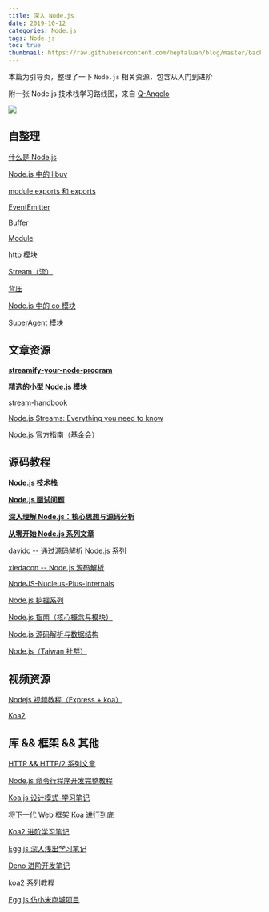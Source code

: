 ```yaml
---
title: 深入 Node.js
date: 2019-10-12
categories: Node.js
tags: Node.js
toc: true
thumbnail: https://raw.githubusercontent.com/heptaluan/blog/master/backups/cdn/cover/14.jpg
---
```



本篇为引导页，整理了一下 `Node.js` 相关资源，包含从入门到进阶

<!--more-->

附一张 Node.js 技术栈学习路线图，来自 [Q-Angelo](https://github.com/Q-Angelo)

![](https://raw.githubusercontent.com/heptaluan/blog/master/backups/cdn/node/28.png)




## 自整理

[什么是 Node.js](http://localhost:4000/2019/09/01/Node/08/)

[Node.js 中的 libuv](http://localhost:4000/2019/07/05/Node/06/)

[module.exports 和 exports](http://localhost:4000/2018/06/05/Node/04/)

[EventEmitter](http://localhost:4000/2019/10/01/Node/09/)

[Buffer](http://localhost:4000/2019/10/09/Node/10/)

[Module](http://localhost:4000/2019/10/12/Node/11/)

[http 模块](http://localhost:4000/2019/10/13/Node/12/)

[Stream（流）](http://localhost:4000/2019/10/14/Node/01/)

[背压](http://localhost:4000/2019/10/15/Node/13/)

[Node.js 中的 co 模块](http://localhost:4000/2018/07/22/Node/02/)

[SuperAgent 模块](http://localhost:4000/2019/01/02/Node/03/)




## 文章资源

**[streamify-your-node-program](https://github.com/zoubin/streamify-your-node-program/blob/master/README.md)**

**[精选的小型 Node.js 模块](https://github.com/parro-it/awesome-micro-npm-packages)**

[stream-handbook](https://github.com/substack/stream-handbook)

[Node.js Streams: Everything you need to know](https://www.freecodecamp.org/news/node-js-streams-everything-you-need-to-know-c9141306be93/)

[Node.js 官方指南（基金会）](https://github.com/nodejs/nodejs.org/tree/master/locale/zh-cn/docs)










## 源码教程

**[Node.js 技术栈](https://www.nodejs.red/#/README)**

**[Node.js 面试问题](https://interview.nodejs.red/#/zh/)**

**[深入理解 Node.js：核心思想与源码分析](https://yjhjstz.gitbooks.io/deep-into-node/)**

**[从零开始 Node.js 系列文章](http://blog.fens.me/series-nodejs/)**

[davidc -- 通过源码解析 Node.js 系列](https://davidc.ai/archives/page/2/)

[xiedacon -- Node.js 源码解析](http://www.xiedacon.com/archives/)

[NodeJS-Nucleus-Plus-Internals](https://github.com/fzxa/NodeJS-Nucleus-Plus-Internals)

[Node.js 挖掘系列](https://cnodejs.org/user/LanceHBZhang)

[Node.js 指南（核心概念与模块）](https://segmentfault.com/a/1190000016975862)

[Node.js 源码解析与数据结构](https://cnodejs.org/user/Q-Angelo/topics)

[Node.js（Taiwan 社群）](https://y2468101216.gitbooks.io/node-wiki-book/content/index.html)






## 视频资源

[Nodejs 视频教程（Express + koa）](https://www.bilibili.com/video/av38925557/)

[Koa2](https://www.bilibili.com/video/av25805592/)








## 库 && 框架 && 其他

[HTTP && HTTP/2 系列文章](https://imququ.com/post/series.html)

[Node.js 命令行程序开发完整教程](https://www.kancloud.cn/outsider/clitool/313173)

[Koa.js 设计模式-学习笔记](https://github.com/chenshenhai/koajs-design-note)

[将下一代 Web 框架 Koa 进行到底](http://i5ting.github.io/stuq-koa/index.html)

[Koa2 进阶学习笔记](https://github.com/chenshenhai/koa2-note)

[Egg.js 深入浅出学习笔记](https://github.com/chenshenhai/eggjs-note)

[Deno 进阶开发笔记](https://github.com/chenshenhai/deno_note)

[koa2 系列教程](https://segmentfault.com/a/1190000017153419)

[Egg.js 仿小米商城项目](https://cnodejs.org/topic/5d784a29a7474a231a58ad80)